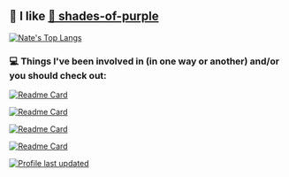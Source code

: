 ## 💜 I like <a href="https://github.com/topics/shades-of-purple"> 🦄 shades-of-purple</a>

[![Nate's Top Langs](https://github-readme-stats.vercel.app/api/top-langs/?username=n8-dev&count_private=true&langs_count=10&layout=compact&cache_seconds=1800&theme=shades-of-purple&card_width=350)](https://github.com/n8-dev)


### 💻 Things I've been involved in (in one way or another) and/or you should check out:

[![Readme Card](https://github-readme-stats.vercel.app/api/pin/?username=ryankurte&repo=doesmybank&show_owner=true&theme=shades-of-purple)](https://github.com/ryankurte/doesmybank)


[![Readme Card](https://github-readme-stats.vercel.app/api/pin/?username=vaxxnz&repo=vaxxnz&show_owner=true&theme=shades-of-purple)](https://github.com/vaxxnz/vaxxnz)

[![Readme Card](https://github-readme-stats.vercel.app/api/pin/?username=silverstripe&repo=silverstripe-framework&show_owner=true&theme=shades-of-purple)](https://github.com/silverstripe/silverstripe-framework)

[![Readme Card](https://github-readme-stats.vercel.app/api/pin/?username=silverstripe&repo=silverstripe-cms&show_owner=true&theme=shades-of-purple)](https://github.com/silverstripe/silverstripe-cms)

[![Profile last updated](https://img.shields.io/github/last-commit/n8-dev/n8-dev/main?label=Last%20updated&style=flat)](https://github.com/n8-dev/n8-dev/commits)


<!--
**n8-dev/n8-dev** is a ✨ _special_ ✨ repository because its `README.md` (this file) appears on your GitHub profile.

Here are some ideas to get you started:

- 🔭 I’m currently working on ...
- 🌱 I’m currently learning ...
- 👯 I’m looking to collaborate on ...
- 🤔 I’m looking for help with ...
- 💬 Ask me about ...
- 📫 How to reach me: ...
- 😄 Pronouns: ...
- ⚡ Fun fact: ...
-->

